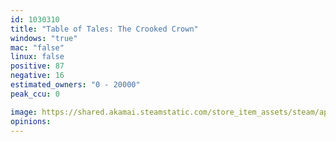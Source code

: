 ```yaml
---
id: 1030310
title: "Table of Tales: The Crooked Crown"
windows: "true"
mac: "false"
linux: false
positive: 87
negative: 16
estimated_owners: "0 - 20000"
peak_ccu: 0

image: https://shared.akamai.steamstatic.com/store_item_assets/steam/apps/1030310/header.jpg?t=1726384817
opinions:
---
```

